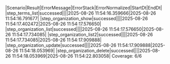 |Scenario|Result|ErrorMessage|ErrorStack|ErrorNormalized|StartDt|EndDt|
|step_terms_list|successed||||2025-08-26 11:54:16.359666|2025-08-26 11:54:16.791677|
|step_organization_show|successed||||2025-08-26 11:54:17.402472|2025-08-26 11:54:17.576650|
|step_organization_list|successed||||2025-08-26 11:54:17.576650|2025-08-26 11:54:17.734085|
|step_organization_list2|successed||||2025-08-26 11:54:17.734085|2025-08-26 11:54:17.909888|
|step_organization_update|successed||||2025-08-26 11:54:17.909888|2025-08-26 11:54:18.053969|
|step_organization_delete|successed||||2025-08-26 11:54:18.053969|2025-08-26 11:54:22.803058|
Coverage: 6/6
